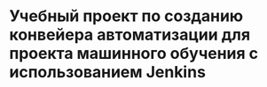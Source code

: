# Учебный проект по созданию конвейера автоматизации для проекта машинного обучения с использованием Jenkins
